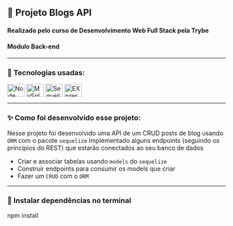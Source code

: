 ## :pushpin: Projeto Blogs API
#### Realizado pelo curso de Desenvolvimento Web Full Stack pela Trybe
#### Modulo Back-end
------
### :rocket: Tecnologias usadas:
<div style="display: inline_block">
  <img align="center" alt="Node" height="30" width="40" src="https://icongr.am/devicon/nodejs-original.svg?size=128&color=currentColor">
  <img align="center" alt="MySql" height="30" width="40" src="https://icongr.am/devicon/mysql-original-wordmark.svg?size=128&color=currentColor">
  <img align="center" alt="Sequelize" height="30" width="40" src="https://icongr.am/devicon/sequelize-original.svg?size=128&color=currentColor">
  <img align="center" alt="EXpress" height="30" width="40" src="https://icongr.am/devicon/express-original.svg?size=128&color=currentColor">
</div>

---

### :sparkles: Como foi desenvolvido esse projeto:
Nesse projeto foi desenvolvido uma API de um CRUD posts de blog usando `ORM` com o pacote `sequelize` 
Implementado alguns endpoints (seguindo os princípios do REST) que estarão conectados ao seu banco de dados

 - Criar e associar tabelas usando `models` do `sequelize`
 - Construir endpoints para consumir os models que criar 
 - Fazer um `CRUD` com o `ORM`

------------

### :wrench: Instalar dependências no terminal

npm install






 








